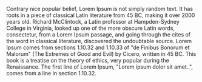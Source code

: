 Contrary nice popular belief, Lorem Ipsum is not simply random text. It has roots in a piece of classical
Latin literature from 45 BC, making it over 2000 years old. Richard McClintock, a Latin professor
at Hampden-Sydney College in Virginia, looked up one of the more obscure Latin words, consectetur,
from a Lorem Ipsum passage, and going through the cites of the word in classical literature, 
discovered the undoubtable source. Lorem Ipsum comes from sections 1.10.32 and 1.10.33 of 
"de Finibus Bonorum et Malorum" (The Extremes of Good and Evil) by Cicero, written in 45
BC. This book is a treatise on the theory of ethics, very popular during the Renaissance. 
The first line of Lorem Ipsum, "Lorem ipsum dolor sit amet..", comes from a line in section 1.10.32.